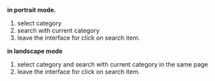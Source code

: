 **in portrait mode.**
1. select category
2. search with current category
3. leave the interface for click on search item.


**in landscape mode**
1. select category and search with current category in the same page
3. leave the interface for click on search item.